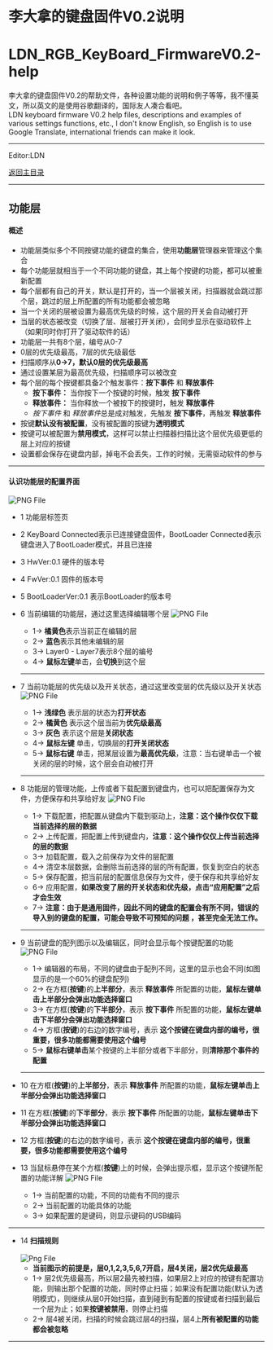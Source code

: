 ﻿李大拿的键盘固件V0.2说明
=====================
LDN_RGB_KeyBoard_FirmwareV0.2-help
=====================
李大拿的键盘固件V0.2的帮助文件，各种设置功能的说明和例子等等，我不懂英文，所以英文的是使用谷歌翻译的，国际友人凑合看吧。<br>
LDN keyboard firmware V0.2 help files, descriptions and examples of various settings functions, etc., I don't know English, so English is to use Google Translate, international friends can make it look.
****
Editor:LDN

[返回主目录](https://github.com/lswhome/LDN_RGB_KeyBoard_FirmwareV0.2-help "点击返回")

****
## 功能层
   #### 概述
   * 功能层类似多个不同按键功能的键盘的集合，使用**功能层**管理器来管理这个集合
   * 每个功能层就相当于一个不同功能的键盘，其上每个按键的功能，都可以被重新配置
   * 每个层都有自己的开关，默认是打开的，当一个层被关闭，扫描器就会跳过那个层，跳过的层上所配置的所有功能都会被忽略
   * 当一个关闭的层被设置为最高优先级的时候，这个层的开关会自动被打开
   * 当层的状态被改变（切换了层、层被打开关闭），会同步显示在驱动软件上（如果同时你打开了驱动软件的话）
   * 功能层一共有8个层，编号从0-7
   * 0层的优先级最高，7层的优先级最低
   * 扫描顺序从**0->7，默认0层的优先级最高**
   * 通过设置某层为最高优先级，扫描顺序可以被改变
   * 每个层的每个按键都具备2个触发事件：**按下事件** 和 **释放事件**
     * **按下事件：** 当你按下一个按键的时候，触发 **按下事件**
     * **释放事件：** 当你释放一个被按下的按键时，触发 **释放事件**
     * *按下事件* 和 *释放事件*总是成对触发，先触发 **按下事件**，再触发 **释放事件**
   * 按键**默认没有被配置**，没有被配置的按键为**透明模式**
   * 按键可以被配置为**禁用模式**，这样可以禁止扫描器扫描比这个层优先级更低的层上对应的按键
   * 设置都会保存在键盘内部，掉电不会丢失，工作的时候，无需驱动软件的参与
****
   #### 认识功能层的配置界面
   ![PNG File](https://github.com/lswhome/LDN_RGB_KeyBoard_FirmwareV0.2-help/blob/master/FunctionLayer/FuncLayerAll.png "")
   
   * 1  功能层标签页
   * 2  KeyBoard Connected表示已连接键盘固件，BootLoader Connected表示键盘进入了BootLoader模式，并且已连接
   * 3  HwVer:0.1 硬件的版本号
   * 4  FwVer:0.1 固件的版本号
   * 5  BootLoaderVer:0.1 表示BootLoader的版本号
   * 6  当前编辑的功能层，通过这里选择编辑哪个层
     ![PNG File](https://github.com/lswhome/LDN_RGB_KeyBoard_FirmwareV0.2-help/blob/master/FunctionLayer/FuncLayerEditLayers.png)
        * 1-> **橘黄色**表示当前正在编辑的层
        * 2-> **蓝色**表示其他未编辑的层
        * 3-> Layer0 - Layer7表示8个层的编号
        * 4-> **鼠标左键**单击，会**切换**到这个层
        ****
   * 7  当前功能层的优先级以及开关状态，通过这里改变层的优先级以及开关状态
     ![PNG File](https://github.com/lswhome/LDN_RGB_KeyBoard_FirmwareV0.2-help/blob/master/FunctionLayer/FuncLayerLayerSwitch.png)
        * 1-> **浅绿色** 表示层的状态为**打开状态**
        * 2-> **橘黄色** 表示这个层当前为**优先级最高**
        * 3-> **灰色** 表示这个层是**关闭状态**
        * 4-> **鼠标左键** 单击，切换层的**打开关闭状态**
        * 5-> **鼠标右键** 单击，把某层设置为**最高优先级**，注意：当右键单击一个被关闭的层的时候，这个层会自动被打开
        ****
   * 8  功能层的管理功能，上传或者下载配置到键盘内，也可以把配置保存为文件，方便保存和共享给好友
     ![PNG File](https://github.com/lswhome/LDN_RGB_KeyBoard_FirmwareV0.2-help/blob/master/FunctionLayer/FuncLayerManager.png)
        * 1-> 下载配置，把配置从键盘内下载到驱动上，**注意：这个操作仅仅下载当前选择的层的数据**
        * 2-> 上传配置，把配置上传到键盘内，**注意：这个操作仅仅上传当前选择的层的数据**
        * 3-> 加载配置，载入之前保存为文件的层配置
        * 4-> 清空本层数据，会删除当前选择的层的所有配置，恢复到空白的状态
        * 5-> 保存配置，把当前层的配置信息保存为文件，便于保存和共享给好友
        * 6-> 应用配置，**如果改变了层的开关状态和优先级，点击“应用配置”之后才会生效**
        * 7-> **注意：由于是通用固件，因此不同的键盘的配置会有所不同，错误的导入别的键盘的配置，可能会导致不可预知的问题 ，甚至完全无法工作。**
        
        ****   
   * 9  当前键盘的配列图示以及编辑区，同时会显示每个按键配置的功能
     ![PNG File](https://github.com/lswhome/LDN_RGB_KeyBoard_FirmwareV0.2-help/blob/master/FunctionLayer/FuncLayerEditer.png)
        * 1-> 编辑器的布局，不同的键盘由于配列不同，这里的显示也会不同(如图显示的是一个60%的键盘配列)
        * 2-> 在方框(**按键**)的**上半部分**，表示 **释放事件** 所配置的功能，**鼠标左键单击上半部分会弹出功能选择窗口**
        * 3-> 在方框(**按键**)的**下半部分**，表示 **按下事件** 所配置的功能，**鼠标左键单击下半部分会弹出功能选择窗口**
        * 4-> 方框(**按键**)的右边的数字编号，表示 **这个按键在键盘内部的编号，很重要，很多功能都需要使用这个编号**
        * 5-> **鼠标右键单击**某个按键的上半部分或者下半部分，则**清除那个事件的配置**
        ****
   * 10 在方框(**按键**)的**上半部分**，表示 **释放事件** 所配置的功能，**鼠标左键单击上半部分会弹出功能选择窗口**
   * 11 在方框(**按键**)的**下半部分**，表示 **按下事件** 所配置的功能，**鼠标左键单击下半部分会弹出功能选择窗口**
   * 12 方框(**按键**)的右边的数字编号，表示 **这个按键在键盘内部的编号，很重要，很多功能都需要使用这个编号**
   * 13 当鼠标悬停在某个方框(**按键**)上的时候，会弹出提示框，显示这个按键所配置的功能详解
     ![PNG File](https://github.com/lswhome/LDN_RGB_KeyBoard_FirmwareV0.2-help/blob/master/FunctionLayer/FuncLayerTip.png)
        * 1-> 当前配置的功能，不同的功能有不同的提示
        * 2-> 当前配置的功能具体的功能
        * 3-> 如果配置的是键码，则显示键码的USB编码     
****
   * 14 **扫描规则**<br>   
   ![Png File](https://github.com/lswhome/LDN_RGB_KeyBoard_FirmwareV0.2-help/blob/master/FunctionLayer/FuncLayerScan.png)   
        * **当前图示的前提是，层0,1,2,3,5,6,7开启，层4关闭，层2优先级最高**
        * 1-> 层2优先级最高，所以层2最先被扫描，如果层2上对应的按键有配置功能，则输出那个配置的功能，同时停止扫描；如果没有配置功能(默认为透明模式)，则继续从层0开始扫描，直到碰到有配置的按键或者扫描到最后一个层为止；如果**按键被禁用**，则停止扫描
        * 2-> 层4被关闭，扫描的时候会跳过层4的扫描，层4上**所有被配置的功能都会被忽略**
****

   
   
   
   
   
   
   
   
   
   
   
   
   
   
